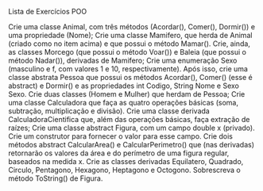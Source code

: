 Lista de Exercícios POO

Crie uma classe Animal, com três métodos (Acordar(), Comer(), Dormir()) e uma propriedade (Nome);
Crie uma classe Mamifero, que herda de Animal (criado como no item acima) e que possui o método Mamar(). Crie, ainda, as classes Morcego (que possui o método Voar()) e Baleia (que possui o método Nadar()), derivadas de Mamifero;
Crie uma enumeração Sexo (masculino e f, com valores 1 e 10, respectivamente). Após isso, crie uma classe abstrata Pessoa que possui os métodos Acordar(), Comer() (esse é abstract) e Dormir() e as propriedades int Codigo, String Nome e Sexo Sexo. Crie duas classes (Homem e Mulher) que herdam de Pessoa;
Crie uma classe Calculadora que faça as quatro operações básicas (soma, subtração, multiplicação e divisão). Crie uma classe derivada CalculadoraCientifica que, além das operações básicas, faça extração de raízes;
Crie uma classe abstract Figura, com um campo double x (privado). Crie um construtor para fornecer o valor para esse campo. Crie dois métodos abstract CalcularArea() e CalcularPerimetro() que (nas derivadas) retornarão os valores da área e do perímetro de uma figura regular, baseados na medida x. Crie as classes derivadas Equilatero, Quadrado, Circulo, Pentagono, Hexagono, Heptagono e Octogono. Sobrescreva o método ToString() de Figura.